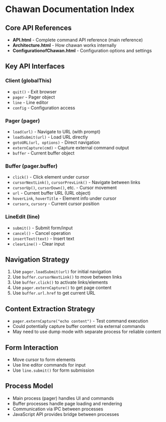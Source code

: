 # Chawan Documentation Index

## Core API References
- **API.html** - Complete command API reference (main reference)
- **Architecture.html** - How chawan works internally
- **ConfigurationofChawan.html** - Configuration options and settings

## Key API Interfaces

### Client (globalThis)
- `quit()` - Exit browser
- `pager` - Pager object
- `line` - Line editor
- `config` - Configuration access

### Pager (pager)
- `load(url)` - Navigate to URL (with prompt)
- `loadSubmit(url)` - Load URL directly 
- `gotoURL(url, options)` - Direct navigation
- `externCapture(cmd)` - Capture external command output
- `buffer` - Current buffer object

### Buffer (pager.buffer)
- `click()` - Click element under cursor
- `cursorNextLink()`, `cursorPrevLink()` - Navigate between links
- `cursorUp()`, `cursorDown()`, etc. - Cursor movement
- `url` - Current buffer URL (URL object)
- `hoverLink`, `hoverTitle` - Element info under cursor
- `cursorx`, `cursory` - Current cursor position

### LineEdit (line)
- `submit()` - Submit form/input
- `cancel()` - Cancel operation
- `insertText(text)` - Insert text
- `clearLine()` - Clear input

## Navigation Strategy
1. Use `pager.loadSubmit(url)` for initial navigation
2. Use `buffer.cursorNextLink()` to move between links
3. Use `buffer.click()` to activate links/elements
4. Use `pager.externCapture()` to get page content
5. Use `buffer.url.href` to get current URL

## Content Extraction Strategy
- `pager.externCapture("echo content")` - Test command execution
- Could potentially capture buffer content via external commands
- May need to use dump mode with separate process for reliable content

## Form Interaction
- Move cursor to form elements
- Use line editor commands for input
- Use `line.submit()` for form submission

## Process Model
- Main process (pager) handles UI and commands
- Buffer processes handle page loading and rendering
- Communication via IPC between processes
- JavaScript API provides bridge between processes